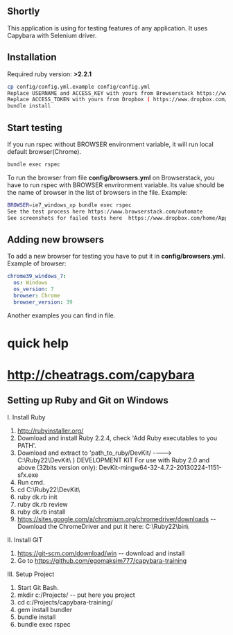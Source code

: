 ## Shortly
This application is using for testing features of any application.
It uses Capybara with Selenium driver.

## Installation
Required ruby version: **>2.2.1**

```sh
cp config/config.yml.example config/config.yml
Replace USERNAME and ACCESS_KEY with yours from Browserstack https://www.browserstack.com/accounts/automate
Replace ACCESS_TOKEN with yours from Dropbox ( https://www.dropbox.com/developers/apps => Create App => Dropbox API app => Yes => Create app => Generate Token )
bundle install
```

## Start testing
If you run rspec without BROWSER environment variable, it will run local default browser(Chrome).
```sh
bundle exec rspec
```

To run the browser from file **config/browsers.yml** on Browserstack, you have to run rspec with BROWSER envrironment variable. Its value should be the name of browser in the list of browsers in the file. Example:
```sh
BROWSER=ie7_windows_xp bundle exec rspec
See the test process here https://www.browserstack.com/automate
See screenshots for failed tests here  https://www.dropbox.com/home/Apps/
```

## Adding new browsers
To add a new browser for testing you have to put it in **config/browsers.yml**.
Example of browser:

```yml
chrome39_windows_7:
  os: Windows
  os_version: 7
  browser: Chrome
  browser_version: 39
```
Another examples you can find in file.

# quick help
# http://cheatrags.com/capybara

## Setting up Ruby and Git on Windows
I. Install Ruby
1. http://rubyinstaller.org/
2. Download and install Ruby 2.2.4, check 'Add Ruby executables to you PATH'.
3. Download and extract to 'path_to_ruby/DevKit/  ----> C:\Ruby22\DevKit\  ) DEVELOPMENT KIT For use with Ruby 2.0 and above (32bits version only): DevKit-mingw64-32-4.7.2-20130224-1151-sfx.exe
4. Run cmd.
5. cd C:\Ruby22\DevKit\
6. ruby dk.rb init
7. ruby dk.rb review
8. ruby dk.rb install
9. https://sites.google.com/a/chromium.org/chromedriver/downloads -- Download the ChromeDriver and put it here: C:\Ruby22\bin\

II. Install GIT
1. https://git-scm.com/download/win -- download and install
2. Go to https://github.com/egomaksim777/capybara-training

III. Setup Project
1. Start Git Bash.
2. mkdir c:/Projects/ -- put here you project
3. cd c:/Projects/capybara-training/
4. gem install bundler
5. bundle install
6. bundle exec rspec
